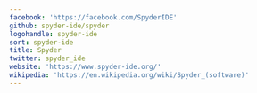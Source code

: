 ```yaml
---
facebook: 'https://facebook.com/SpyderIDE'
github: spyder-ide/spyder
logohandle: spyder-ide
sort: spyder-ide
title: Spyder
twitter: spyder_ide
website: 'https://www.spyder-ide.org/'
wikipedia: 'https://en.wikipedia.org/wiki/Spyder_(software)'
---
```

